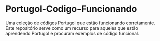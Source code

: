# Portugol-Codigo-Funcionando
Uma coleção de códigos Portugol que estão funcionando corretamente. Este repositório serve como um recurso para aqueles que estão aprendendo Portugol e procuram exemplos de código funcional.
